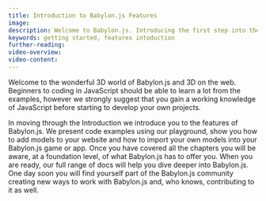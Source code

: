 ```yaml
---
title: Introduction to Babylon.js Features
image: 
description: Welcome to Babylon.js. Introducing the first step into the wonderful, rich world of creating engaging immersive 3D web experiences.
keywords: getting started, features intoduction
further-reading: 
video-overview:
video-content:
---
```


Welcome to the wonderful 3D world of Babylon.js and 3D on the web. Beginners to coding in JavaScript should be able to learn a lot from the examples, however we strongly suggest that you gain a working knowledge of JavaScript before starting to develop your own projects.

In moving through the Introduction we introduce you to the features of Babylon.js. We present code examples using our playground, show you how to add models to your website and how to import your own models into your Babylon.js game or app.  Once you have covered all the chapters you will be aware, at a foundation level, of what Babylon.js has to offer you. When you are ready, our full range of docs will help you dive deeper into Babylon.js. One day soon you will find yourself part of the Babylon.js community creating new ways to work with Babylon.js and, who knows, contributing to it as well.